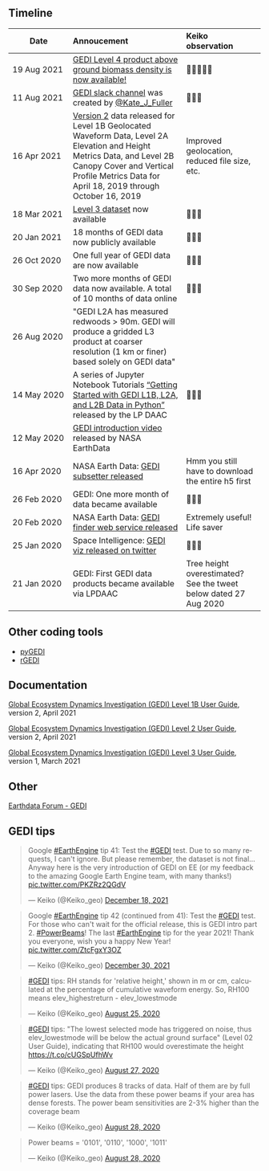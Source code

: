 <!-- Global site tag (gtag.js) - Google Analytics -->
<script async src="https://www.googletagmanager.com/gtag/js?id=UA-151917115-1"></script>
<script>
  window.dataLayer = window.dataLayer || [];
  function gtag(){dataLayer.push(arguments);}
  gtag('js', new Date());

  gtag('config', 'UA-151917115-1');
</script>


## Timeline

|&nbsp;&nbsp;&nbsp;&nbsp;&nbsp;&nbsp;&nbsp;&nbsp;Date&nbsp;&nbsp;&nbsp;&nbsp;&nbsp;&nbsp;&nbsp;&nbsp;|Annoucement|Keiko observation|
|:-------------------|:---------------|:------|
| 19 Aug 2021 |[GEDI Level 4 product above ground biomass density is now available!](https://daac.ornl.gov/cgi-bin/dsviewer.pl?ds_id=1907)|👏👏👏👏👏|
| 11 Aug 2021 |[GEDI slack channel](https://t.co/IsjKz2hoDL?amp=1) was created by [@Kate_J_Fuller](https://twitter.com/Kate_J_Fuller) |👏👏👏 |
| 16 Apr 2021 |[Version 2](https://lpdaac.usgs.gov/news/release-gedi-version-2-data-products/) data released for Level 1B Geolocated Waveform Data, Level 2A Elevation and Height Metrics Data, and Level 2B Canopy Cover and Vertical Profile Metrics Data for April 18, 2019 through October 16, 2019|Improved geolocation, reduced file size, etc.|
| 18 Mar 2021  | [Level 3 dataset](https://daac.ornl.gov/cgi-bin/dsviewer.pl?ds_id=1865) now available |👏👏👏 |
| 20 Jan 2021  | 18 months of GEDI data now publicly available |👏👏👏 |
| 26 Oct 2020  | One full year of GEDI data are now available |👏👏👏 |
| 30 Sep 2020  | Two more months of GEDI data now available. A total of 10 months of data online|👏👏👏 |
| 26 Aug 2020  | "GEDI L2A has measured redwoods > 90m. GEDI will produce a gridded L3 product at coarser resolution  (1 km or finer) based solely on GEDI data"
| 14 May 2020  | A series of Jupyter Notebook Tutorials [“Getting Started with GEDI L1B, L2A, and L2B Data in Python”](https://git.earthdata.nasa.gov/projects/LPDUR/repos/gedi-tutorials/browse) released by the LP DAAC|👏👏👏 |
| 12 May 2020  | [GEDI introduction video](https://www.youtube.com/watch?v=wxgrxvAKpTo&feature=youtu.be) released by NASA EarthData
| 16 Apr 2020  | NASA Earth Data: [GEDI subsetter released](https://git.earthdata.nasa.gov/projects/LPDUR/repos/gedi-subsetter/browse)|Hmm you still have to download the entire h5 first|
| 26 Feb 2020  | GEDI: One more month of data became available  |👏👏👏 |
| 20 Feb 2020  | NASA Earth Data: [GEDI finder web service released](https://lpdaac.usgs.gov/news/release-gedi-finder-web-service/)|Extremely useful! Life saver|
| 25 Jan 2020  | Space Intelligence: [GEDI viz released on twitter](https://twitter.com/SpaceIntelli/status/1221051568549744642)      |👏👏👏
| 21 Jan 2020  | GEDI: First GEDI data products became available via LPDAAC|Tree height overestimated? See the tweet below dated 27 Aug 2020 |

## Other coding tools
- [pyGEDI](https://github.com/EduinHSERNA/pyGEDI)
- [rGEDI](https://github.com/carlos-alberto-silva/rGEDI)

## Documentation
[Global Ecosystem Dynamics Investigation (GEDI) Level 1B User Guide](https://lpdaac.usgs.gov/documents/987/GEDI01B_User_Guide_V2.pdf), version 2, April 2021

[Global Ecosystem Dynamics Investigation (GEDI) Level 2 User Guide](https://lpdaac.usgs.gov/documents/986/GEDI02_UserGuide_V2.pdf), version 2, April 2021

[Global Ecosystem Dynamics Investigation (GEDI) Level 3 User Guide](https://daac.ornl.gov/GEDI/guides/GEDI_L3_Land_Surface_Metrics.html), version 1, March 2021

## Other
[Earthdata Forum - GEDI](https://forum.earthdata.nasa.gov/app.php/tag/GEDI)


## GEDI tips
<blockquote class="twitter-tweet"><p lang="en" dir="ltr">Google <a href="https://twitter.com/hashtag/EarthEngine?src=hash&amp;ref_src=twsrc%5Etfw">#EarthEngine</a> tip 41: Test the <a href="https://twitter.com/hashtag/GEDI?src=hash&amp;ref_src=twsrc%5Etfw">#GEDI</a> test. Due to so many requests, I can&#39;t ignore. But please remember, the dataset is not final... Anyway here is the very introduction of GEDI on EE (or my feedback to the amazing Google Earth Engine team, with many thanks!) <a href="https://t.co/PKZRz2QGdV">pic.twitter.com/PKZRz2QGdV</a></p>&mdash; Keiko (@Keiko_geo) <a href="https://twitter.com/Keiko_geo/status/1472027184017534979?ref_src=twsrc%5Etfw">December 18, 2021</a></blockquote> <script async src="https://platform.twitter.com/widgets.js" charset="utf-8"></script>

<blockquote class="twitter-tweet"><p lang="en" dir="ltr">Google <a href="https://twitter.com/hashtag/EarthEngine?src=hash&amp;ref_src=twsrc%5Etfw">#EarthEngine</a> tip 42 (continued from 41): Test the <a href="https://twitter.com/hashtag/GEDI?src=hash&amp;ref_src=twsrc%5Etfw">#GEDI</a> test. For those who can&#39;t wait for the official release, this is GEDI intro part 2. <a href="https://twitter.com/hashtag/PowerBeams?src=hash&amp;ref_src=twsrc%5Etfw">#PowerBeams</a>! The last <a href="https://twitter.com/hashtag/EarthEngine?src=hash&amp;ref_src=twsrc%5Etfw">#EarthEngine</a> tip for the year 2021! Thank you everyone, wish you a happy New Year! <a href="https://t.co/ZtcFgxY3OZ">pic.twitter.com/ZtcFgxY3OZ</a></p>&mdash; Keiko (@Keiko_geo) <a href="https://twitter.com/Keiko_geo/status/1476411257573961729?ref_src=twsrc%5Etfw">December 30, 2021</a></blockquote> <script async src="https://platform.twitter.com/widgets.js" charset="utf-8"></script>

<blockquote class="twitter-tweet"><p lang="en" dir="ltr"><a href="https://twitter.com/hashtag/GEDI?src=hash&amp;ref_src=twsrc%5Etfw">#GEDI</a> tips: RH stands for &#39;relative height,&#39; shown in m or cm, calculated at the percentage of cumulative waveform energy. So, RH100 means elev_highestreturn - elev_lowestmode</p>&mdash; Keiko (@Keiko_geo) <a href="https://twitter.com/Keiko_geo/status/1298197311441588224?ref_src=twsrc%5Etfw">August 25, 2020</a></blockquote> <script async src="https://platform.twitter.com/widgets.js" charset="utf-8"></script>

<blockquote class="twitter-tweet"><p lang="en" dir="ltr"><a href="https://twitter.com/hashtag/GEDI?src=hash&amp;ref_src=twsrc%5Etfw">#GEDI</a> tips: &quot;The lowest selected mode has triggered on noise, thus elev_lowestmode will be below the actual ground surface&quot; (Level 02 User Guide), indicating that RH100 would overestimate the height <a href="https://t.co/cUGSpUfhWv">https://t.co/cUGSpUfhWv</a></p>&mdash; Keiko (@Keiko_geo) <a href="https://twitter.com/Keiko_geo/status/1298902916946944000?ref_src=twsrc%5Etfw">August 27, 2020</a></blockquote> <script async src="https://platform.twitter.com/widgets.js" charset="utf-8"></script>

<blockquote class="twitter-tweet"><p lang="en" dir="ltr"><a href="https://twitter.com/hashtag/GEDI?src=hash&amp;ref_src=twsrc%5Etfw">#GEDI</a> tips: GEDI produces 8 tracks of data. Half of them are by full power lasers. Use the data from these power beams if your area has dense forests. The power beam sensitivities are 2-3% higher than the coverage beam</p>&mdash; Keiko (@Keiko_geo) <a href="https://twitter.com/Keiko_geo/status/1299297192805576705?ref_src=twsrc%5Etfw">August 28, 2020</a></blockquote> <script async src="https://platform.twitter.com/widgets.js" charset="utf-8"></script>

<blockquote class="twitter-tweet"><p lang="en" dir="ltr">Power beams = &#39;0101&#39;, &#39;0110&#39;, &#39;1000&#39;, &#39;1011&#39;</p>&mdash; Keiko (@Keiko_geo) <a href="https://twitter.com/Keiko_geo/status/1299298177330315264?ref_src=twsrc%5Etfw">August 28, 2020</a></blockquote> <script async src="https://platform.twitter.com/widgets.js" charset="utf-8"></script>

<br/><br/>
 

